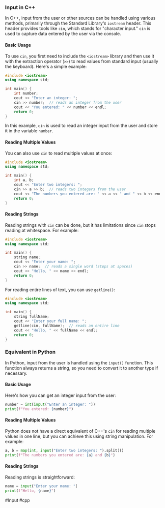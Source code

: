 ### Input in C++

In C++, input from the user or other sources can be handled using various methods, primarily through the Standard Library's `iostream` header. This header provides tools like `cin`, which stands for "character input." `cin` is used to capture data entered by the user via the console.

#### Basic Usage

To use `cin`, you first need to include the `<iostream>` library and then use it with the extraction operator (`>>`) to read values from standard input (usually the keyboard). Here's a simple example:

```cpp
#include <iostream>
using namespace std;

int main() {
    int number;
    cout << "Enter an integer: ";
    cin >> number;  // reads an integer from the user
    cout << "You entered: " << number << endl;
    return 0;
}
```

In this example, `cin` is used to read an integer input from the user and store it in the variable `number`.

#### Reading Multiple Values

You can also use `cin` to read multiple values at once:

```cpp
#include <iostream>
using namespace std;

int main() {
    int a, b;
    cout << "Enter two integers: ";
    cin >> a >> b;  // reads two integers from the user
    cout << "The numbers you entered are: " << a << " and " << b << endl;
    return 0;
}
```

#### Reading Strings

Reading strings with `cin` can be done, but it has limitations since `cin` stops reading at whitespace. For example:

```cpp
#include <iostream>
using namespace std;

int main() {
    string name;
    cout << "Enter your name: ";
    cin >> name;  // reads a single word (stops at spaces)
    cout << "Hello, " << name << endl;
    return 0;
}
```

For reading entire lines of text, you can use `getline()`:

```cpp
#include <iostream>
using namespace std;

int main() {
    string fullName;
    cout << "Enter your full name: ";
    getline(cin, fullName);  // reads an entire line
    cout << "Hello, " << fullName << endl;
    return 0;
}
```

### Equivalent in Python

In Python, input from the user is handled using the `input()` function. This function always returns a string, so you need to convert it to another type if necessary.

#### Basic Usage

Here's how you can get an integer input from the user:

```python
number = int(input("Enter an integer: "))
print(f"You entered: {number}")
```

#### Reading Multiple Values

Python does not have a direct equivalent of C++'s `cin` for reading multiple values in one line, but you can achieve this using string manipulation. For example:

```python
a, b = map(int, input("Enter two integers: ").split())
print(f"The numbers you entered are: {a} and {b}")
```

#### Reading Strings

Reading strings is straightforward:

```python
name = input("Enter your name: ")
print(f"Hello, {name}")
```

#Input #cpp